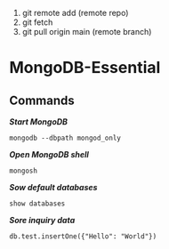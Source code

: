 1. git remote add (remote repo)
2. git fetch
3. git pull origin main (remote branch)

# MongoDB-Essential
## Commands
***Start MongoDB***
```console
mongodb --dbpath mongod_only
```
***Open MongoDB shell***
```console
mongosh
```
***Sow default databases***
```console
show databases
```
***Sore inquiry data***
```console
db.test.insertOne({"Hello": "World"})
```
